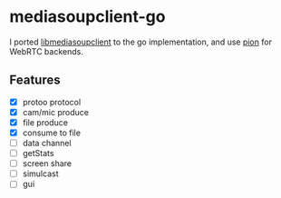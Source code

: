 # mediasoupclient-go

I ported [libmediasoupclient](https://github.com/versatica/libmediasoupclient) to the go implementation, and use [pion](https://github.com/pion/webrtc) for WebRTC backends.


## Features
- [x] protoo protocol
- [x] cam/mic produce
- [x] file produce
- [x] consume to file
- [ ] data channel
- [ ] getStats
- [ ] screen share
- [ ] simulcast
- [ ] gui
